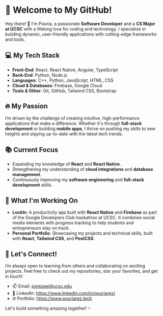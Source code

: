 # 🚀 Welcome to My GitHub!

Hey there! 👋 I'm Pouria, a passionate **Software Developer** and a **CS Major at UCSC** with a lifelong love for coding and technology. I specialize in building dynamic, user-friendly applications with cutting-edge frameworks and tools.

## 💻 My Tech Stack
- **Front-End**: React, React Native, Angular, TypeScript
- **Back-End**: Python, Node.js
- **Languages**: C++, Python, JavaScript, HTML, CSS
- **Cloud & Databases**: Firebase, Google Cloud
- **Tools & Other**: Git, GitHub, Tailwind CSS, Bootstrap

## 🔥 My Passion
I’m driven by the challenge of creating intuitive, high-performance applications that make a difference. Whether it's through **full-stack development** or building **mobile apps**, I thrive on pushing my skills to new heights and staying up-to-date with the latest tech trends.

## 📚 Current Focus
- Expanding my knowledge of **React** and **React Native**.
- Strengthening my understanding of **cloud integrations** and **database management**.
- Continuously improving my **software engineering** and **full-stack development** skills.

## 💼 What I'm Working On
- **LockIn**: A productivity app built with **React Native** and **Firebase** as part of the Google Developers Club hackathon at UCSC. It combines social media elements with progress tracking to help students and entrepreneurs stay on track.
- **Personal Portfolio**: Showcasing my projects and technical skills, built with **React**, **Tailwind CSS**, and **PostCSS**.

## 🚀 Let's Connect!
I’m always open to learning from others and collaborating on exciting projects. Feel free to check out my repositories, star your favorites, and get in touch!

- 📫 Email: porezaei@ucsc.edu
- 💬 LinkedIn: https://www.linkedin.com/in/pouriarez/
- 🌐 Portfolio: https://www.pouriarez.tech

Let's build something amazing together! ✨
